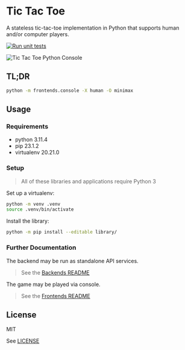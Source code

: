 # Tic Tac Toe

A stateless tic-tac-toe implementation in Python that supports human and/or computer players.

[![Run unit tests](https://github.com/srslafazan/tic-tac-toe/actions/workflows/tests.yml/badge.svg)](https://github.com/srslafazan/tic-tac-toe/actions/workflows/tests.yml)

![Tic Tac Toe Python Console](https://github.com/srslafazan/tic-tac-toe/assets/11346004/efff2fea-8706-401b-8295-9a0a8de48a78)

## TL;DR

```bash
python -m frontends.console -X human -O minimax
```


## Usage

### Requirements

- python 3.11.4
- pip 23.1.2
- virtualenv 20.21.0

### Setup

> All of these libraries and applications require Python 3

Set up a virtualenv:

```bash
python -m venv .venv
source .venv/bin/activate
```

Install the library:

```bash
python -m pip install --editable library/
```

### Further Documentation

The backend may be run as standalone API services.

> See the [Backends README](backends/README.md)

The game may be played via console.

> See the [Frontends README](frontends/README.md)


## License

MIT

See [LICENSE](LICENSE)

